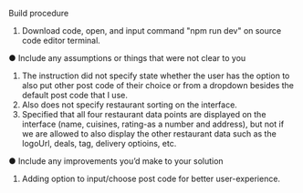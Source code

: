 Build procedure
1. Download code, open, and input command "npm run dev" on source code editor terminal.



● Include any assumptions or things that were not clear to you
1. The instruction did not specify state whether the user has the option to also put other post code of their choice or from a dropdown besides the default post code that I use.
2. Also does not specify restaurant sorting on the interface.
3. Specified that all four restaurant data points are displayed on the interface (name, cuisines, 
rating-as a number and address), but not if we are allowed to also display the other restaurant data such as the logoUrl, deals, tag, delivery optioins, etc.


● Include any improvements youʼd make to your solution
1. Adding option to input/choose post code for better user-experience.
